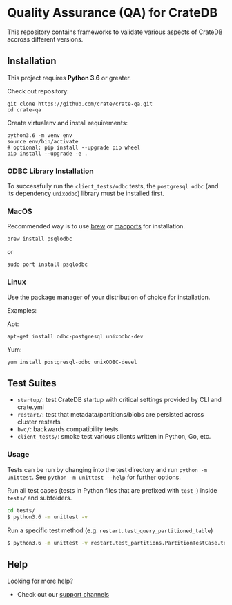 # Quality Assurance (QA) for CrateDB

This repository contains frameworks to validate various aspects of CrateDB
accross different versions.

## Installation

This project requires **Python 3.6** or greater.

Check out repository:

```
git clone https://github.com/crate/crate-qa.git
cd crate-qa
```

Create virtualenv and install requirements:

```
python3.6 -m venv env
source env/bin/activate
# optional: pip install --upgrade pip wheel
pip install --upgrade -e .
```

### ODBC Library Installation

To successfully run the `client_tests/odbc` tests, the `postgresql odbc` (and its dependency `unixodbc`)
library must be installed first.

### MacOS

Recommended way is to use [brew] or [macports] for installation.

`brew install psqlodbc`

or

`sudo port install psqlodbc`

### Linux

Use the package manager of your distribution of choice for installation.

Examples:

Apt:

`apt-get install odbc-postgresql unixodbc-dev`

Yum:

`yum install postgresql-odbc unixODBC-devel`


## Test Suites

* `startup/`: test CrateDB startup with critical settings provided by CLI and crate.yml
* `restart/`: test that metadata/partitions/blobs are persisted across cluster restarts
* `bwc/`: backwards compatibility tests
* `client_tests/`: smoke test various clients written in Python, Go, etc.

### Usage

Tests can be run by changing into the test directory and run `python -m
unittest`. See `python -m unittest --help` for further options.

Run all test cases (tests in Python files that are prefixed with `test_`)
inside `tests/` and subfolders.

```bash
cd tests/
$ python3.6 -m unittest -v
```

Run a specific test method (e.g. `restart.test_query_partitioned_table`)

```bash
$ python3.6 -m unittest -v restart.test_partitions.PartitionTestCase.test_query_partitioned_table
```

## Help

Looking for more help?

- Check out our [support channels]

[brew]: https://brew.sh/
[macports]: https://www.macports.org/
[support channels]: https://crate.io/support/
